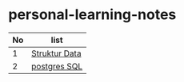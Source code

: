 # personal-learning-notes

| No |                             list                                    |
| -- | ------------------------------------------------------------------- |
| 1  | [Struktur Data](#1-struktur-data) |
| 2  | [postgres SQL](https://github.com/M16Yusuf/personal-learning-notes/posgresql/postgres.md)       |

